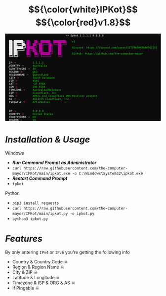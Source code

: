 # $${\color{white}IPKot}$$ $${\color{red}v1.8}$$
![](https://github.com/the-computer-mayor/computer-mayor-db/blob/main/ipkot.png?raw=true)
# *Installation & Usage*
Windows
   - ***Run Command Prompt as Administrator***
   - `curl https://raw.githubusercontent.com/the-computer-mayor/IPKot/main/ipkot.exe -o C:\Windows\System32\ipkot.exe`
   - ***Restart Command Prompt***
   - `ipkot`

Python
   - `pip3 install requests`
   - `curl https://raw.githubusercontent.com/the-computer-mayor/IPKot/main/ipkot.py -o ipkot.py`
   - `python3 ipkot.py`
# *Features*
By only entering `IPv4` or `IPv6` you're getting the following info
   - Country & Country Code ☠
   - Region & Region Name ☠
   - City & ZIP ☠
   - Latitude & Longitude ☠
   - Timezone & ISP & ORG & AS ☠
   - if Pingable ☠
